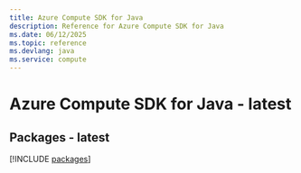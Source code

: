 ```yaml
---
title: Azure Compute SDK for Java
description: Reference for Azure Compute SDK for Java
ms.date: 06/12/2025
ms.topic: reference
ms.devlang: java
ms.service: compute
---
```

# Azure Compute SDK for Java - latest
## Packages - latest
[!INCLUDE [packages](compute-index.md)]